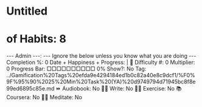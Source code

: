 # Untitled

# of Habits: 8
--- Admin ---: --- Ignore the below unless you know what you are doing ---
Completion %: 0
Date + Happiness + Progress:  | 🚨
Difficulty #: 0
Multiplier: 0
Progress Bar: □□□□□□□□□□ 0%
Show?: No
Tag: ../Gamification%20Tags%20efda9e4294184ed1b0c82a40e8c9dcf1/%F0%9F%95%90%2025%20Min%20Task%20(YA)%20d9749794d71945bc8f8e99ed6895c85e.md
⏩ Audiobook: No
✍🏻 Write: No
💪🏼 Exercise: No
📚Coursera: No
🧘‍♂️ Meditate: No